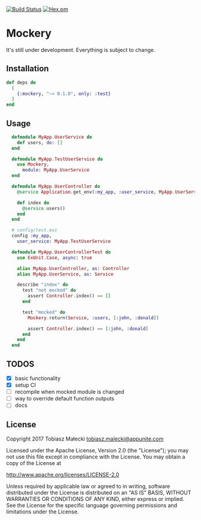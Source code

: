 [![Build Status](https://travis-ci.org/amatalai/mockery.svg?branch=master)](https://travis-ci.org/amatalai/mockery)
[![Hex.pm](https://img.shields.io/hexpm/v/mockery.svg?style=flat)](https://hex.pm/packages/mockery)

# Mockery

It's still under development.
Everything is subject to change.

## Installation

```elixir
def deps do
  [
    {:mockery, "~> 0.1.0", only: :test}
  ]
end
```

## Usage

```elixir
  defmodule MyApp.UserService do
    def users, do: []
  end
```
```elixir
  defmodule MyApp.TestUserService do
    use Mockery,
      module: MyApp.UserService
  end
```
```elixir
  defmodule MyApp.UserController do
    @service Application.get_env(:my_app, :user_service, MyApp.UserService)

    def index do
      @service.users()
    end
  end
```
```elixir
  # config/test.exs
  config :my_app,
    user_service: MyApp.TestUserService
```
```elixir
  defmodule MyApp.UserControllerTest do
    use ExUnit.Case, async: true

    alias MyApp.UserController, as: Controller
    alias MyApp.UserService, as: Service

    describe "index" do
      test "not mocked" do
        assert Controller.index() == []
      end

      test "mocked" do
        Mockery.return(Service, :users, [:john, :donald])

        assert Controller.index() == [:john, :donald]
      end
    end
  end
```

## TODOS

- [x] basic functionality
- [x] setup CI
- [ ] recompile when mocked module is changed
- [ ] way to override default function outputs
- [ ] docs

## License

Copyright 2017 Tobiasz Małecki <tobiasz.malecki@appunite.com>

Licensed under the Apache License, Version 2.0 (the "License");
you may not use this file except in compliance with the License.
You may obtain a copy of the License at

http://www.apache.org/licenses/LICENSE-2.0

Unless required by applicable law or agreed to in writing, software
distributed under the License is distributed on an "AS IS" BASIS,
WITHOUT WARRANTIES OR CONDITIONS OF ANY KIND, either express or implied.
See the License for the specific language governing permissions and
limitations under the License.
